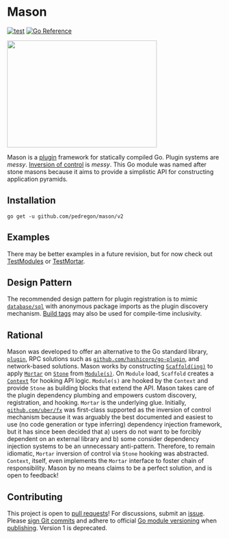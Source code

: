 # Mason
[![test](https://github.com/pedregon/mason/actions/workflows/test.yml/badge.svg?branch=main)](https://github.com/pedregon/mason/actions/workflows/test.yml)
[![Go Reference](https://pkg.go.dev/badge/github.com/pedregon/mason/v2.svg)](https://pkg.go.dev/github.com/pedregon/mason/v2)

<img src="https://upload.wikimedia.org/wikipedia/commons/thumb/a/af/All_Gizah_Pyramids.jpg/580px-All_Gizah_Pyramids.jpg" width="350" height="250" />

Mason is a [plugin](https://eli.thegreenplace.net/2021/plugins-in-go/) framework for statically compiled Go.
Plugin systems are *messy*.
[Inversion of control](https://www.henrydu.com/2022/01/09/golang-inversion-of-control/) is *messy*.
This Go module was named after stone masons because it aims to provide a simplistic API for constructing
application pyramids.
## Installation
```
go get -u github.com/pedregon/mason/v2
```
## Examples
There may be better examples in a future revision, but for now check out
[TestModules](https://github.com/pedregon/mason/blob/main/mason_test.go) or
[TestMortar](https://github.com/pedregon/mason/blob/main/mason_test.go).
## Design Pattern
The recommended design pattern for plugin registration is to mimic
[`database/sql`](https://eli.thegreenplace.net/2019/design-patterns-in-gos-databasesql-package/) with anonymous
package imports as the plugin discovery mechanism.
[Build tags](https://www.digitalocean.com/community/tutorials/customizing-go-binaries-with-build-tags)
may also be used for compile-time inclusivity.
## Rational
Mason was developed to offer an alternative to the Go standard library, [`plugin`](https://pkg.go.dev/plugin),
RPC solutions such as [`github.com/hashicorp/go-plugin`](https://github.com/hashicorp/go-plugin),
and network-based solutions. Mason works by constructing
[`Scaffold(ing)`](https://github.com/pedregon/mason/blob/main/scaffold.go) to apply
[`Mortar`](https://github.com/pedregon/mason/blob/main/mason.go) on 
[`Stone`](https://github.com/pedregon/mason/blob/main/mason.go) from 
[`Module(s)`](https://github.com/pedregon/mason/blob/main/module.go). On `Module` load, `Scaffold` creates a 
[`Context`](https://github.com/pedregon/mason/blob/main/context.go) for hooking API logic. 
`Module(s)` are hooked by the `Context` and
provide `Stone` as building blocks that extend the API. Mason takes care of the plugin dependency plumbing and 
empowers custom discovery, registration, and hooking. `Mortar` is the underlying glue.
Initially, [`github.com/uber/fx`](https://uber-go.github.io/fx/) was first-class
supported as the inversion of control mechanism because it was arguably the best documented and easiest to use
(no code generation or type inferring) dependency injection framework, but it has since been decided that
a) users do not want to be forcibly dependent on an external library and
b) some consider dependency injection systems to be an unnecessary anti-pattern. Therefore, to remain idiomatic,
`Mortar` inversion of control via `Stone` hooking was abstracted. `Context`, itself, even implements the `Mortar` 
interface to foster chain of responsibility. Mason by no means claims to be a perfect solution, 
and is open to feedback!
## Contributing
This project is open to [pull requests](https://github.com/pedregon/mason/pulls)!
For discussions, submit an [issue](https://github.com/pedregon/mason/issues). Please
[sign Git commits](https://docs.github.com/en/authentication/managing-commit-signature-verification/signing-commits) and
adhere to official [Go module versioning](https://go.dev/doc/modules/version-numbers) when
[publishing](https://go.dev/doc/modules/publishing). Version 1 is deprecated.
